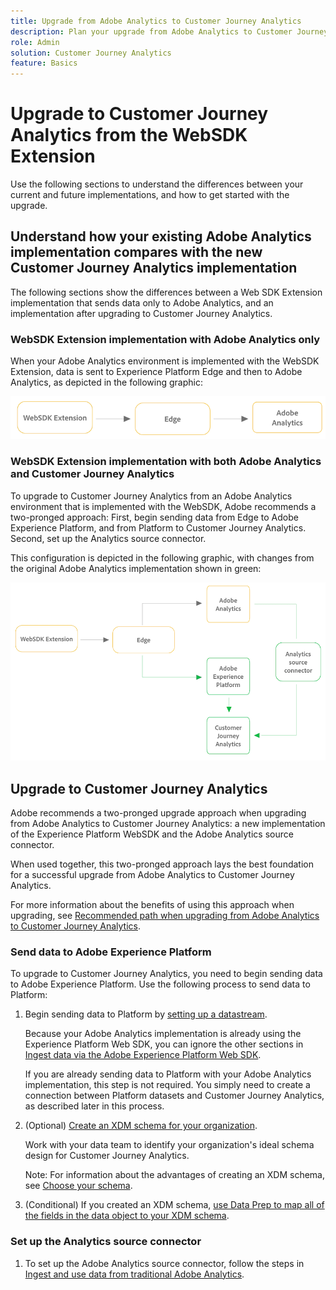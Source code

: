 ```yaml
---
title: Upgrade from Adobe Analytics to Customer Journey Analytics
description: Plan your upgrade from Adobe Analytics to Customer Journey Analytics
role: Admin
solution: Customer Journey Analytics
feature: Basics
---
```

# Upgrade to Customer Journey Analytics from the WebSDK Extension

Use the following sections to understand the differences between your current and future implementations, and how to get started with the upgrade.

## Understand how your existing Adobe Analytics implementation compares with the new Customer Journey Analytics implementation

The following sections show the differences between a Web SDK Extension implementation that sends data only to Adobe Analytics, and an implementation after upgrading to Customer Journey Analytics. 

### WebSDK Extension implementation with Adobe Analytics only

When your Adobe Analytics environment is implemented with the WebSDK Extension, data is sent to Experience Platform Edge and then to Adobe Analytics, as depicted in the following graphic:

![Anlytics WebSDK implementation AA only](assets/websdk-extension-aa.png)

### WebSDK Extension implementation with both Adobe Analytics and Customer Journey Analytics

To upgrade to Customer Journey Analytics from an Adobe Analytics environment that is implemented with the WebSDK, Adobe recommends a two-pronged approach: First, begin sending data from Edge to Adobe Experience Platform, and from Platform to Customer Journey Analytics. Second, set up the Analytics source connector. 

This configuration is depicted in the following graphic, with changes from the original Adobe Analytics implementation shown in green:

![Analytics Extension implementation](assets/websdk-extension-cja.png)

## Upgrade to Customer Journey Analytics

Adobe recommends a two-pronged upgrade approach when upgrading from Adobe Analytics to Customer Journey Analytics: a new implementation of the Experience Platform WebSDK and the Adobe Analytics source connector.

When used together, this two-pronged approach lays the best foundation for a successful upgrade from Adobe Analytics to Customer Journey Analytics.

For more information about the benefits of using this approach when upgrading, see [Recommended path when upgrading from Adobe Analytics to Customer Journey Analytics](/help/getting-started/cja-upgrade/cja-upgrade-recommendations.md).

### Send data to Adobe Experience Platform

To upgrade to Customer Journey Analytics, you need to begin sending data to Adobe Experience Platform. Use the following process to send data to Platform: 

1. Begin sending data to Platform by [setting up a datastream](/help/data-ingestion/aepwebsdk.md#set-up-a-datastream).

   Because your Adobe Analytics implementation is already using the Experience Platform Web SDK, you can ignore the other sections in [Ingest data via the Adobe Experience Platform Web SDK](https://experienceleague.adobe.com/en/docs/analytics-platform/using/cja-data-ingestion/ingest-use-guides/edge-network/aepwebsdk).
   
   If you are already sending data to Platform with your Adobe Analytics implementation, this step is not required. You simply need to create a connection between Platform datasets and Customer Journey Analytics, as described later in this process.
   
1. (Optional) [Create an XDM schema for your organization](https://experienceleague.adobe.com/en/docs/analytics-platform/using/cja-data-ingestion/ingest-use-guides/edge-network/aepwebsdk#set-up-a-schema-and-dataset).

   Work with your data team to identify your organization's ideal schema design for Customer Journey Analytics.
   
   Note: For information about the advantages of creating an XDM schema, see [Choose your schema](/help/getting-started/cja-upgrade/cja-upgrade-path.md#choose-your-schema).
   
1. (Conditional) If you created an XDM schema, [use Data Prep to map all of the fields in the data object to your XDM schema](https://experienceleague.adobe.com/en/docs/experience-platform/data-prep/home).

### Set up the Analytics source connector

1. To set up the Adobe Analytics source connector, follow the steps in [Ingest and use data from traditional Adobe Analytics](/help/data-ingestion/analytics.md). 

